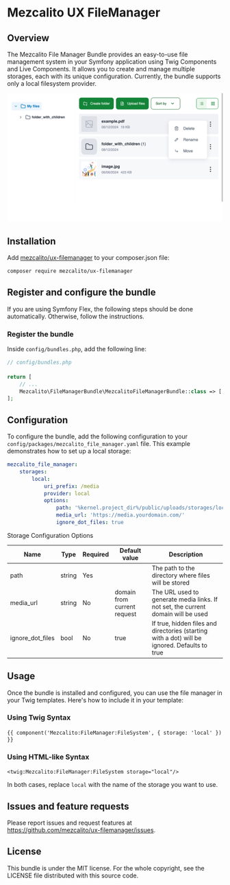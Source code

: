 # Mezcalito UX FileManager

## Overview

The Mezcalito File Manager Bundle provides an easy-to-use file management system in your Symfony application using Twig Components and Live Components. It allows you to create and manage multiple storages, each with its unique configuration. Currently, the bundle supports only a local filesystem provider.

![Effortless file management with Symfony UX and Mezcalito UX FileManager](/doc/images/ux-filemanager-promo.png)

## Installation

Add [mezcalito/ux-filemanager](https://packagist.org/packages/mezcalito/ux-filemanager) to your composer.json file:

```bash
composer require mezcalito/ux-filemanager
```

## Register and configure the bundle

If you are using Symfony Flex, the following steps should be done automatically. Otherwise, follow the instructions.

### Register the bundle

Inside `config/bundles.php`, add the following line:

```php
// config/bundles.php

return [
    // ...
    Mezcalito\FileManagerBundle\MezcalitoFileManagerBundle::class => ['all' => true],
];
```

## Configuration

To configure the bundle, add the following configuration to your `config/packages/mezcalito_file_manager.yaml` file. 
This example demonstrates how to set up a local storage: 

```yaml
mezcalito_file_manager:
    storages:
        local:
            uri_prefix: /media
            provider: local
            options:
                path: '%kernel.project_dir%/public/uploads/storages/local'
                media_url: 'https://media.yourdomain.com/'
                ignore_dot_files: true
```

Storage Configuration Options

| Name             | Type   | Required | Default value               | Description                                                                                   |
|------------------|--------|----------|-----------------------------|-----------------------------------------------------------------------------------------------|
| path             | string | Yes      |                             | The path to the directory where files will be stored                                          |
| media_url        | string | No       | domain from current request | The URL used to generate media links. If not set, the current domain will be used             |
| ignore_dot_files | bool   | No       | true                        | If true, hidden files and directories (starting with a dot) will be ignored. Defaults to true |

## Usage

Once the bundle is installed and configured, you can use the file manager in your Twig templates. Here's how to include it in your template:

### Using Twig Syntax
```twig
{{ component('Mezcalito:FileManager:FileSystem', { storage: 'local' }) }}
```

### Using HTML-like Syntax
```twig
<twig:Mezcalito:FileManager:FileSystem storage="local"/>
```

In both cases, replace `local` with the name of the storage you want to use.

## Issues and feature requests

Please report issues and request features at https://github.com/mezcalito/ux-filemanager/issues.

## License

This bundle is under the MIT license. For the whole copyright, see the LICENSE file distributed with this source code.